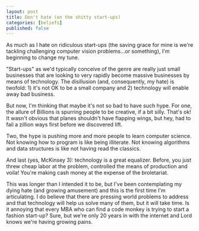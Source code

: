 ```yaml
---
layout: post
title: Don't hate (on the shitty start-ups)
categories: [beliefs]
published: false
---
```


As much as I hate on ridiculous start-ups (the saving grace for mine is we're tackling challenging computer vision problems...or something), I'm beginning to change my tune.

"Start-ups" as we'd typically conceive of the genre are really just small businesses that are looking to very rapidly become massive businesses by means of technology. The disillusion (and, consequently, my hate) is twofold: 1) it's not OK to be a small company and 2) technology will enable away bad business.

But now, I'm thinking that maybe it's not so bad to have such hype. For one, the allure of Billions is spurring people to be creative, if a bit silly. That's ok! It wasn't obvious that planes shouldn't have flapping wings, but hey, had to fail a zillion ways first before we discovered lift.

Two, the hype is pushing more and more people to learn computer science. Not knowing how to program is like being illiterate. Not knowing algorithms and data structures is like not having read the classics.

And last (yes, McKinsey 3): technology is a great equalizer. Before, you just threw cheap labor at the problem, controlled the means of production and voila! You're making cash money at the expense of the broletariat.

This was longer than I intended it to be, but I've been contemplating my dying hate (and growing amusement) and this is the first time I'm articulating. I do believe that there are pressing world problems to address and that technology will help us solve many of them, but it will take time. Is it annoying that every MBA who can find a code monkey is trying to start a fashion start-up? Sure, but we're only 20 years in with the internet and Lord knows we're having growing pains.